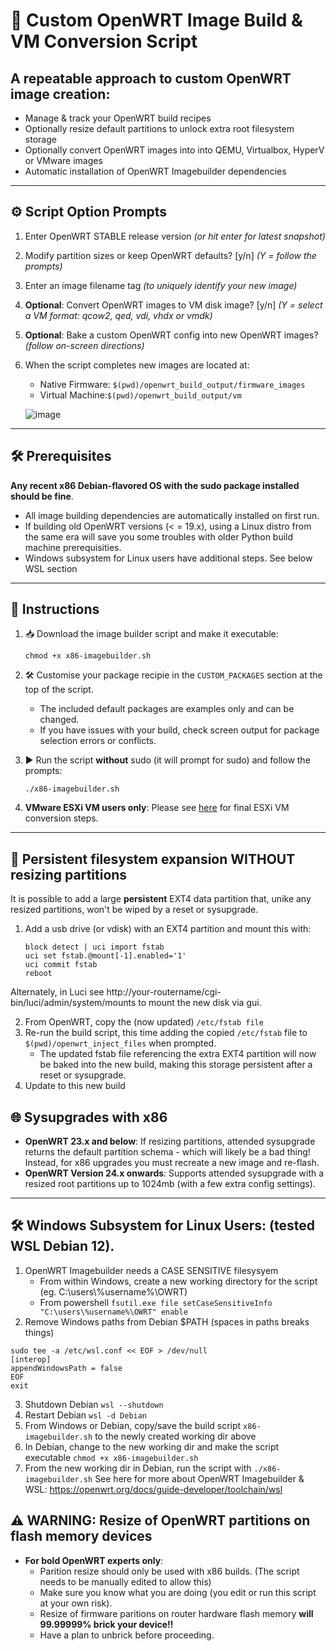 # 🚀 Custom OpenWRT Image Build & VM Conversion Script

## A repeatable approach to custom OpenWRT image creation:
- Manage & track your OpenWRT build recipes
- Optionally resize default partitions to unlock extra root filesystem storage
- Optionally convert OpenWRT images into into QEMU, Virtualbox, HyperV or VMware images
- Automatic installation of OpenWRT Imagebuilder dependencies

---

## ⚙️ Script Option Prompts

1. Enter OpenWRT STABLE release version _(or hit enter for latest snapshot)_
2. Modify partition sizes or keep OpenWRT defaults? [y/n] _(Y = follow the prompts)_
3. Enter an image filename tag _(to uniquely identify your new image)_
4. **Optional**: Convert OpenWRT images to VM disk image? [y/n] _(Y = select a VM format: qcow2, qed, vdi, vhdx or vmdk)_
5. **Optional**: Bake a custom OpenWRT config into new OpenWRT images? _(follow on-screen directions)_
6. When the script completes new images are located at:
    -  Native Firmware: `$(pwd)/openwrt_build_output/firmware_images`
    - Virtual Machine:`$(pwd)/openwrt_build_output/vm`

      
   ![image](https://github.com/itiligent/Easy-OpenWRT-Builder/blob/main/Screenshot.png)



---

## 🛠️ Prerequisites

**Any recent x86 Debian-flavored OS with the sudo package installed should be fine**. 
- All image building dependencies are automatically installed on first run.
- If building old OpenWRT versions (< = 19.x), using a Linux distro from the same era will save you some troubles with older Python build machine prerequisities.
- Windows subsystem for Linux users have additional steps. See below WSL section 
---

## 📖 Instructions

1. 📥 Download the image builder script and make it executable:
   ```
   chmod +x x86-imagebuilder.sh
   ```

2. 🛠️ Customise your package recipie in the `CUSTOM_PACKAGES` section at the top of the script.
   - The included default packages are examples only and can be changed.
   - If you have issues with your build, check screen output for package selection errors or conflicts.

4. ▶️ Run the script **without** sudo (it will prompt for sudo) and follow the prompts:
   ```
   ./x86-imagebuilder.sh
   ```
5. **VMware ESXi VM users only**: Please see [here](https://github.com/itiligent/Easy-OpenWRT-Builder/blob/main/OWRT-ON-ESXi.md) for final ESXi VM conversion steps.

---

## 📂 Persistent filesystem expansion WITHOUT resizing partitions

It is possible to add a large **persistent** EXT4 data partition that, unike any resized partitions, won't be wiped by a reset or sysupgrade.

1. Add a usb drive (or vdisk) with an EXT4 partition and mount this with:
   ```
   block detect | uci import fstab
   uci set fstab.@mount[-1].enabled='1'
   uci commit fstab
   reboot
   ```
Alternately, in Luci see http://your-routername/cgi-bin/luci/admin/system/mounts to mount the new disk via gui.
   
2. From OpenWRT, copy the (now updated) `/etc/fstab file`
3. Re-run the build script, this time adding the copied `/etc/fstab` file to `$(pwd)/openwrt_inject_files` when prompted.
   - The updated fstab file referencing the extra EXT4 partition will now be baked into the new build, making this storage persistent after a reset or sysupgrade.
4. Update to this new build

## 🌐 Sysupgrades with x86
   -  **OpenWRT 23.x and below**: If resizing partitions, attended sysupgrade returns the default partition schema - which will likely be a bad thing! Instead, for x86 upgrades you must recreate a new image and re-flash.
   - **OpenWRT Version 24.x onwards**: Supports attended sysupgrade with a resized root partitions up to 1024mb (with a few extra config settings).

---

## 🛠️ Windows Subsystem for Linux Users: (tested WSL Debian 12).
1. OpenWRT Imagebuilder needs a CASE SENSITIVE filesysyem
    - From within Windows, create a new working directory for the script (eg. C:\users\\%username%\OWRT)
    - From powershell `fsutil.exe file setCaseSensitiveInfo "C:\users\%username%\OWRT" enable`
2. Remove Windows paths from Debian $PATH (spaces in paths breaks things) 
```
sudo tee -a /etc/wsl.conf << EOF > /dev/null
[interop]
appendWindowsPath = false
EOF
exit
```
3. Shutdown Debian `wsl --shutdown`
4. Restart Debian `wsl -d Debian`
5. From Windows or Debian, copy/save the build script `x86-imagebuilder.sh` to the newly created working dir above
6. In Debian, change to the new working dir and make the script executable `chmod +x x86-imagebuilder.sh`
7. From the new working dir in Debian, run the script with `./x86-imagebuilder.sh`
   See here for more about OpenWRT Imagebuilder & WSL: https://openwrt.org/docs/guide-developer/toolchain/wsl


## ⚠️ WARNING: Resize of OpenWRT partitions on flash memory devices
- **For bold OpenWRT experts only**:
    - Parition resize should only be used with x86 builds. (The script needs to be manually edited to allow this)
    - Make sure you know what you are doing (you edit or run this script at your own risk).
    - Resize of firmware paritions on router hardware flash memory **will 99.99999% brick your device!!**
    - Have a plan to unbrick before proceeding.
      
